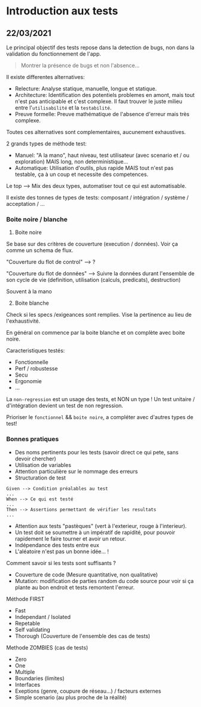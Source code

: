 # Introduction aux tests

## 22/03/2021

Le principal objectif des tests repose dans la detection de bugs, non dans la validation du fonctionnement de l'app. 

> Montrer la présence de bugs et non l'absence...

Il existe differentes alternatives: 
- Relecture: Analyse statique, manuelle, longue et statique.
- Architecture: Identification des potentiels problemes en amont, mais tout n'est pas anticipable et c'est complexe. Il faut trouver le juste milieu entre l'`utilisabilité` et la `testabilité`.
- Preuve formelle: Preuve mathématique de l'absence d'erreur mais très complexe.

Toutes ces alternatives sont complementaires, aucunement exhaustives.

2 grands types de méthode test:
- Manuel: "A la mano", haut niveau, test utilisateur (avec scenario et / ou exploration) MAIS long, non deterministique...
- Automatique: Utilisation d'outils, plus rapide MAIS tout n'est pas testable, ça à un coup et necessite des competences.

Le top --> Mix des deux types, automatiser tout ce qui est automatisable.

Il existe des tonnes de types de tests: composant / intégration / système / acceptation / ...

### Boite noire / blanche

1. Boite noire

Se base sur des critères de couverture (execution / données). Voir ça comme un schema de flux.

"Couverture du flot de control" --> ?

"Couverture du flot de données" --> Suivre la données durant l'ensemble de son cycle de vie (definition, utilisation (calculs, predicats), destruction) 

Souvent à la mano

2. Boite blanche

Check si les specs /exigeances sont remplies. Vise la pertinence au lieu de l'exhaustivité.


En général on commence par la boite blanche et on complète avec boite noire.

Caracteristiques testés:
- Fonctionnelle
- Perf / robustesse
- Secu
- Ergonomie
- ...

La `non-regression` est un usage des tests, et NON un type ! Un test unitaire / d'intégration devient un test de non regression.


Prioriser le `fonctionnel` && `boite noire`, a compléter avec d'autres types de test!

### Bonnes pratiques

- Des noms pertinents pour les tests (savoir direct ce qui pete, sans devoir chercher) 
- Utilisation de variables
- Attention particulière sur le nommage des erreurs
- Structuration de test
```
Given --> Condition préalables au test 
...
When --> Ce qui est testé
...
Then --> Assertions permettant de vérifier les resultats
...
```
- Attention aux tests "pastèques" (vert à l'exterieur, rouge à l'interieur).
- Un test doit se soumettre à un impératif de rapidité, pour pouvoir rapidement le faire tourner et avoir un retour.
- Indépendance des tests entre eux
- L'aléatoire n'est pas un bonne idée... !

Comment savoir si les tests sont suffisants ? 

- Couverture de code (Mesure quantitative, non qualitative)
- Mutation: modification de parties random du code source pour voir si ça plante au bon endroit et tests remontent l'erreur.

Méthode FIRST
- Fast
- Independant / Isolated
- Repetable
- Self validating
- Thorough (Couverture de l'ensemble des cas de tests)

Methode ZOMBIES (cas de tests)
- Zero
- One
- Multiple
- Boundaries (limites)
- Interfaces
- Exeptions (genre, coupure de réseau...) / facteurs externes
- Simple scenario (au plus proche de la réalité)

